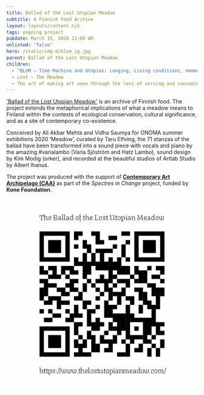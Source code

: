 ```yaml
---
title: Ballad of the Lost Utopian Meadow
subtitle: A Finnish Food Archive
layout: layouts/content.njk
tags: ongoing project
pubdate: March 15, 2020 12:00 AM
unlisted: "false"
hero: /static/img-d/blum_ig.jpg
parent: Ballad of the Lost Utopian Meadow
children:
  - "BLUM ~ Time Machine and Utopias: Longing, Living conditions, Homecoming"
  - Lost ~ The Meadow
  - The art of making art seen through the lens of serving and consuming food
---
```

['Ballad of the Lost Utopian Meadow'](https://www.thelostutopianmeadow.com/) is an archive of Finnish food. The project extends the metaphorical implications of what a meadow means to Finland within the contexts of ecological conservation, cultural significance, and as a site of contemporary co-existence.

Conceived by Ali Akbar Mehta and Vidha Saumya for ONOMA summer exhibitions 2020 ‘Meadow’, curated by Taru Elfving, the 71 stanzas of the ballad have been transformed into a sound piece with vocals and piano by the amazing #varialambo (Varia Sjöström and Hatz Lambo), sound design by Kim Modig (orker), and recorded at the beautiful studios of Artlab Studio by Albert Ihanus.

The project was produced with the support of **[Contemporary Art Archipelago (CAA)](https://contemporaryartarchipelago.org/commission/ballad-of-the-lost-utopian-meadow-a-finnish-food-archive-by-vidha-saumya-ali-akbar-mehta/)** as part of the *Spectres in Change* project, funded by **Kone Foundation**. 



![](/static/img-d/ali-vidha_ballad-of-the-lost-utopian-meadow_qr-code_2020.jpg)